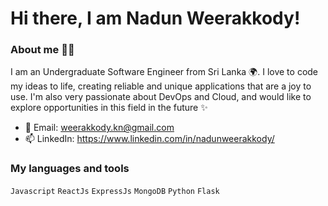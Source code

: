 # Hi there, I am Nadun Weerakkody!

### About me 🙋‍♂️

I am an Undergraduate Software Engineer from Sri Lanka 🌍. I love to code my ideas to life, creating reliable and unique applications that are a joy to use. I'm also very passionate about DevOps and Cloud, and would like to explore opportunities in this field in the future ✨

- 📮 Email: weerakkody.kn@gmail.com
- 📫 LinkedIn: https://www.linkedin.com/in/nadunweerakkody/

### My languages and tools
`Javascript` `ReactJs` `ExpressJs` `MongoDB` `Python` `Flask`
